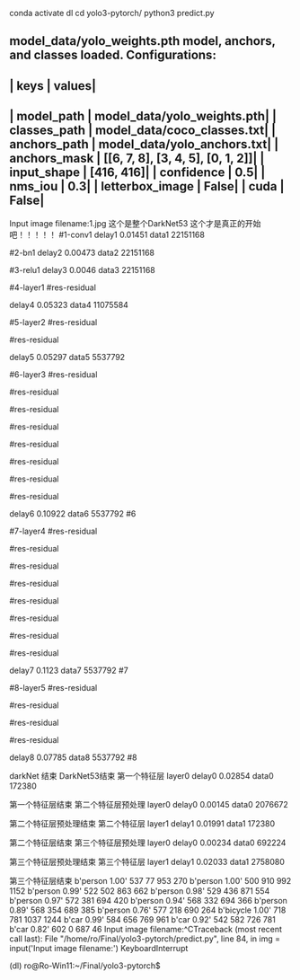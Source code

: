 conda activate dl
cd yolo3-pytorch/
python3 predict.py


model_data/yolo_weights.pth model, anchors, and classes loaded.
Configurations:
----------------------------------------------------------------------
|                     keys |                                   values|
----------------------------------------------------------------------
|               model_path |              model_data/yolo_weights.pth|
|             classes_path |              model_data/coco_classes.txt|
|             anchors_path |              model_data/yolo_anchors.txt|
|             anchors_mask |        [[6, 7, 8], [3, 4, 5], [0, 1, 2]]|
|              input_shape |                               [416, 416]|
|               confidence |                                      0.5|
|                  nms_iou |                                      0.3|
|          letterbox_image |                                    False|
|                     cuda |                                    False|
----------------------------------------------------------------------
Input image filename:1.jpg
这个是整个DarkNet53
这个才是真正的开始吧！！！！！
#1-conv1
delay1 0.01451
data1 22151168

#2-bn1
delay2 0.00473
data2 22151168

#3-relu1
delay3 0.0046
data3 22151168

#4-layer1
#res-residual

delay4 0.05323
data4 11075584

#5-layer2
#res-residual

#res-residual

delay5 0.05297
data5 5537792

#6-layer3
#res-residual

#res-residual

#res-residual

#res-residual

#res-residual

#res-residual

#res-residual

#res-residual

delay6 0.10922
data6 5537792
#6

#7-layer4
#res-residual

#res-residual

#res-residual

#res-residual

#res-residual

#res-residual

#res-residual

#res-residual

delay7 0.1123
data7 5537792
#7

#8-layer5
#res-residual

#res-residual

#res-residual

#res-residual

delay8 0.07785
data8 5537792
#8

darkNet 结束
DarkNet53结束
第一个特征层
layer0
delay0 0.02854
data0 172380

第一个特征层结束
第二个特征层预处理
layer0
delay0 0.00145
data0 2076672

第二个特征层预处理结束
第二个特征层
layer1
delay1 0.01991
data1 172380

第二个特征层结束
第三个特征层预处理
layer0
delay0 0.00234
data0 692224

第三个特征层预处理结束
第三个特征层
layer1
delay1 0.02033
data1 2758080

第三个特征层结束
b'person 1.00' 537 77 953 270
b'person 1.00' 500 910 992 1152
b'person 0.99' 522 502 863 662
b'person 0.98' 529 436 871 554
b'person 0.97' 572 381 694 420
b'person 0.94' 568 332 694 366
b'person 0.89' 568 354 689 385
b'person 0.76' 577 218 690 264
b'bicycle 1.00' 718 781 1037 1244
b'car 0.99' 584 656 769 961
b'car 0.92' 542 582 726 781
b'car 0.82' 602 0 687 46
Input image filename:^CTraceback (most recent call last):
  File "/home/ro/Final/yolo3-pytorch/predict.py", line 84, in <module>
    img = input('Input image filename:')
KeyboardInterrupt

(dl) ro@Ro-Win11:~/Final/yolo3-pytorch$ 